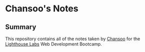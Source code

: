 # Chansoo's Notes

## Summary

This repository contains all of the notes taken by [Chansoo](https://github.com/Alex-1980) for the [Lighthouse Labs](https://www.lighthouselabs.ca/) Web Development Bootcamp.